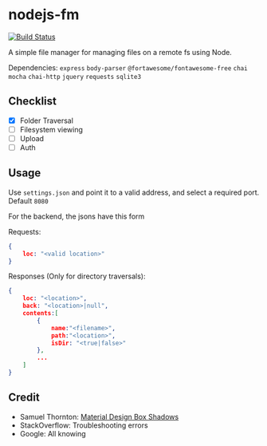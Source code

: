 # nodejs-fm

[![Build Status](https://travis-ci.org/chrisvrose/nodejs-fm.svg?branch=master)](https://travis-ci.org/chrisvrose/nodejs-fm)

A simple file manager for managing files on a remote fs using Node.

Dependencies: `express` `body-parser` `@fortawesome/fontawesome-free` `chai` `mocha` `chai-http` `jquery` `requests` `sqlite3`

## Checklist

- [x] Folder Traversal
- [ ] Filesystem viewing
- [ ] Upload
- [ ] Auth

## Usage

Use `settings.json` and point it to a valid address, and select a required port. Default `8080`

For the backend, the jsons have this form

Requests:

```json
{
    loc: "<valid location>"
}
```
Responses (Only for directory traversals):

```json
{
    loc: "<location>",
    back: "<location>|null",
    contents:[
        {
            name:"<filename>",
            path:"<location>",
            isDir: "<true|false>"
        },
        ...
    ]
}
```

## Credit

- Samuel Thornton: [Material Design Box Shadows]("https://codepen.io/sdthornton/pen/wBZdXq")
- StackOverflow: Troubleshooting errors
- Google: All knowing